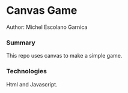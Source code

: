 # Canvas Game

Author: Michel Escolano Garnica

### Summary

This repo uses canvas to make a simple game.

### Technologies

Html and Javascript.

